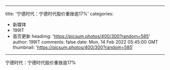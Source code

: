 
---
title: '宁德时代：宁德时代股价重挫逾17%'
categories: 
 - 新媒体
 - 199IT
 - 首页更新
headimg: 'https://picsum.photos/400/300?random=585'
author: 199IT
comments: false
date: Mon, 14 Feb 2022 05:45:00 GMT
thumbnail: 'https://picsum.photos/400/300?random=585'
---

<div>   
宁德时代：宁德时代股价重挫逾17%  
</div>
            